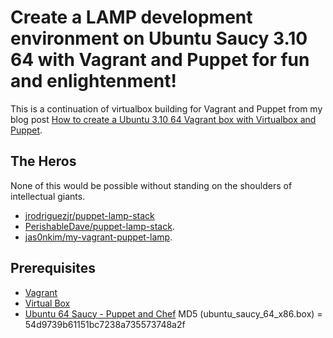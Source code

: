 # Create a LAMP development environment on Ubuntu Saucy 3.10 64 with Vagrant and Puppet for fun and enlightenment!

This is a continuation of virtualbox building for Vagrant and Puppet from my blog post [How to create a Ubuntu 3.10 64 Vagrant box with Virtualbox and Puppet](http://spider.glazzies.net/2014/02/how-to-create-a-ubuntu-3-10-64-vagrant-box-with-virtualbox-and-puppet/).


## The Heros
None of this would be possible without standing on the shoulders of intellectual giants.
* [jrodriguezjr/puppet-lamp-stack](https:github.com/jrodriguezjr/puppet-lamp-stack)
* [PerishableDave/puppet-lamp-stack](https://github.com/PerishableDave/puppet-lamp-stack).
* [jas0nkim/my-vagrant-puppet-lamp](https://github.com/jas0nkim/my-vagrant-puppet-lamp).

## Prerequisites
* [Vagrant](http://www.vagrantup.com/)
* [Virtual Box](https://www.virtualbox.org/)
* [Ubuntu 64 Saucy - Puppet and Chef](http://glazzies.net/ubuntu_saucy_64_x86.box)
   MD5 (ubuntu_saucy_64_x86.box) = 54d9739b61151bc7238a735573748a2f



